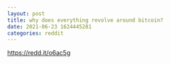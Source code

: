 ```yaml
--- 
layout: post 
title: why does everything revolve around bitcoin? 
date: 2021-06-23 1624445281 
categories: reddit 
--- 
```

https://redd.it/o6ac5g